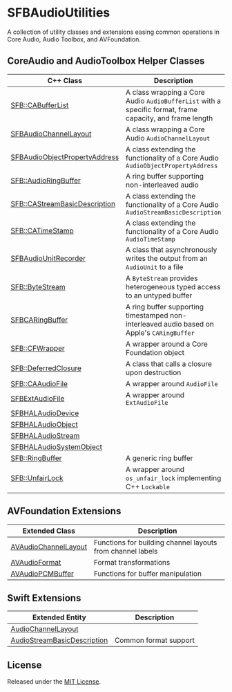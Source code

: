 # SFBAudioUtilities

A collection of utility classes and extensions easing common operations in Core Audio, Audio Toolbox, and AVFoundation.


## CoreAudio and AudioToolbox Helper Classes

| C++ Class | Description |
| --- | --- |
| [SFB::CABufferList](SFBAudioBufferList.hpp) | A class wrapping a Core Audio `AudioBufferList` with a specific format, frame capacity, and frame length |
| [SFBAudioChannelLayout](SFBAudioChannelLayout.hpp) | A class wrapping a Core Audio `AudioChannelLayout` |
| [SFBAudioObjectPropertyAddress](SFBAudioObjectPropertyAddress.hpp) | A class extending the functionality of a Core Audio `AudioObjectPropertyAddress` |
| [SFB::AudioRingBuffer](SFBAudioRingBuffer.hpp) | A ring buffer supporting non-interleaved audio |
| [SFB::CAStreamBasicDescription](SFBCAStreamBasicDescription.hpp) | A class extending the functionality of a Core Audio `AudioStreamBasicDescription` |
| [SFB::CATimeStamp](SFBCATimeStamp.hpp) | A class extending the functionality of a Core Audio `AudioTimeStamp` |
| [SFBAudioUnitRecorder](SFBAudioUnitRecorder.hpp) | A class that asynchronously writes the output from an `AudioUnit` to a file |
| [SFB::ByteStream](SFBByteStream.hpp) | A `ByteStream` provides heterogeneous typed access to an untyped buffer |
| [SFBCARingBuffer](SFBCARingBuffer.hpp) | A ring buffer supporting timestamped non-interleaved audio based on Apple's `CARingBuffer` |
| [SFB::CFWrapper](SFBCFWrapper.hpp) | A wrapper around a Core Foundation object |
| [SFB::DeferredClosure](SFBDeferredClosure.hpp) | A class that calls a closure upon destruction |
| [SFB::CAAudioFile](SFBCAAudioFile.hpp) | A wrapper around `AudioFile` |
| [SFBExtAudioFile](SFBExtAudioFile.hpp) | A wrapper around `ExtAudioFile` |
| [SFBHALAudioDevice](SFBHALAudioDevice.hpp) | |
| [SFBHALAudioObject](SFBHALAudioObject.hpp) | |
| [SFBHALAudioStream](SFBHALAudioStream.hpp) | |
| [SFBHALAudioSystemObject](SFBHALAudioSystemObject.hpp) | |
| [SFB::RingBuffer](SFBRingBuffer.hpp) | A generic ring buffer |
| [SFB::UnfairLock](SFBUnfairLock.hpp) | A wrapper around `os_unfair_lock` implementing C++ `Lockable` |

## AVFoundation Extensions

| Extended Class | Description |
| --- | --- |
| [AVAudioChannelLayout](AVAudioChannelLayout+SFBChannelLabels.h) | Functions for building channel layouts from channel labels |
| [AVAudioFormat](AVAudioFormat+SFBFormatTransformation.h) | Format transformations |
| [AVAudioPCMBuffer](AVAudioPCMBuffer+SFBBufferUtilities.h) | Functions for buffer manipulation |

## Swift Extensions

| Extended Entity | Description |
| --- | --- |
| [AudioChannelLayout](AudioChannelLayout+SFBExtensions.swift) | |
| [AudioStreamBasicDescription](AudioStreamBasicDescription+SFBExtensions.swift) | Common format support |

## License

Released under the [MIT License](https://github.com/sbooth/SFBAudioUtilities/blob/main/LICENSE.txt).
